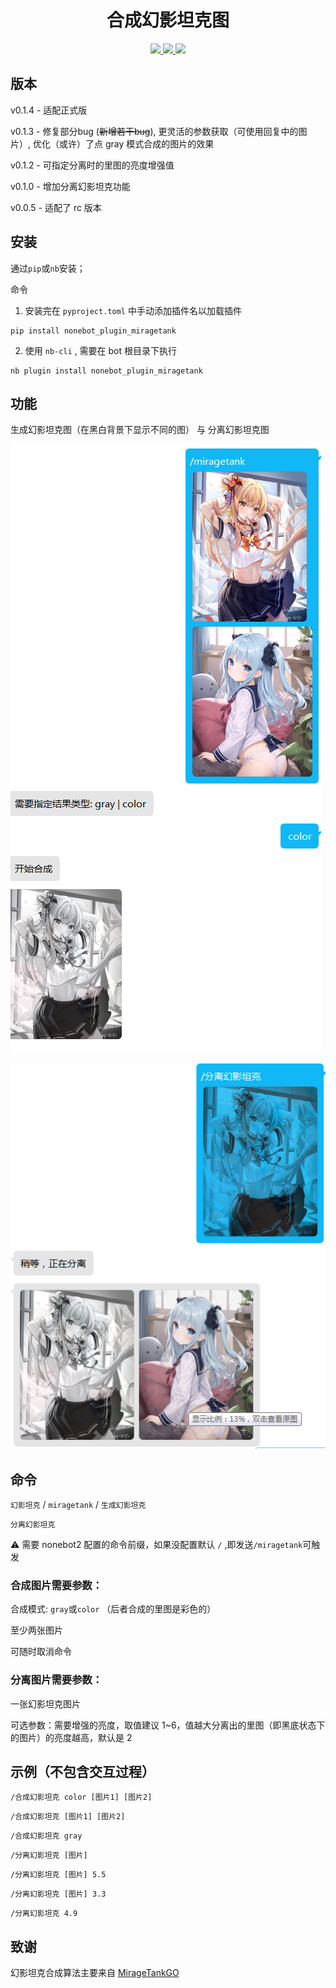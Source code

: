 <div align="center">

# 合成幻影坦克图

</div>

<p align="center">
  
  <a href="https://github.com/RafuiiChan/nonebot_plugin_miragetank/blob/main/LICENSE">
    <img src="https://img.shields.io/badge/license-GPL-informational">
  </a>
  
  <a href="https://github.com/nonebot/nonebot2">
    <img src="https://img.shields.io/badge/nonebot2-2.0.1-green">
  </a>
  
  <a href="">
    <img src="https://img.shields.io/badge/release-v0.1.4-orange">
  </a>
  
</p>
</p>

## 版本

v0.1.4  - 适配正式版

v0.1.3  - 修复部分bug (~~新增若干bug~~), 更灵活的参数获取（可使用回复中的图片）, 优化（或许）了点 gray 模式合成的图片的效果

v0.1.2  - 可指定分离时的里图的亮度增强值

v0.1.0  - 增加分离幻影坦克功能

v0.0.5  - 适配了 rc 版本



## 安装

通过`pip`或`nb`安装；

命令

1. 安装完在 `pyproject.toml` 中手动添加插件名以加载插件
```
pip install nonebot_plugin_miragetank
```
2. 使用 `nb-cli` , 需要在 bot 根目录下执行
```
nb plugin install nonebot_plugin_miragetank
```

## 功能

生成幻影坦克图（在黑白背景下显示不同的图） 与 分离幻影坦克图

![image](./img/test1.png)

![image](./img/test2.png)


## 命令

`幻影坦克` / `miragetank` / `生成幻影坦克` 

`分离幻影坦克`

⚠ 需要 nonebot2 配置的命令前缀，如果没配置默认 `/` ,即发送`/miragetank`可触发

### 合成图片需要参数：
合成模式: `gray`或`color` （后者合成的里图是彩色的）

至少两张图片

可随时取消命令

### 分离图片需要参数：
一张幻影坦克图片

可选参数：需要增强的亮度，取值建议 1~6，值越大分离出的里图（即黑底状态下的图片）的亮度越高，默认是 2 

## 示例（不包含交互过程）
`/合成幻影坦克 color [图片1] [图片2]`

`/合成幻影坦克 [图片1] [图片2]`

`/合成幻影坦克 gray`

`/分离幻影坦克 [图片]`

`/分离幻影坦克 [图片] 5.5`

`/分离幻影坦克 [图片] 3.3`

`/分离幻影坦克 4.9`


## 致谢
幻影坦克合成算法主要来自 [MirageTankGO](https://github.com/Aloxaf/MirageTankGo)
